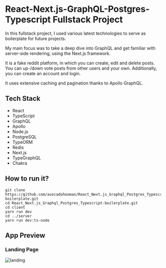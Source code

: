 # React-Next.js-GraphQL-Postgres-Typescript Fullstack Project
In this fullstack project, I used various latest technologies to serve as boilerplate for future projects.

My main focus was to take a deep dive into GraphQL and get familiar with server-side rendering, using the Next.js framework.

It is a fake reddit platform, in which you can create, edit and delete posts. You can up-/down vote posts from other users and your own. Additionally, you can create an account and login. 

It uses extensive caching and pagination thanks to Apollo GraphQL.

## Tech Stack
- React
- TypeScript
- GraphQL
- Apollo
- Node.js
- PostgreSQL
- TypeORM
- Redis
- Next.js
- TypeGraphQL
- Chakra

## How to run it?

```
git clone https://github.com/avocadohooman/React_Next.js_Graphql_Postgres_Typescript-boilerplate.git
cd React_Next.js_Graphql_Postgres_Typescript-boilerplate.git
cd client 
yarn run dev
cd ../server
yarn run dev:ts-node
```

## App Preview
### Landing Page 
![landing](./readme_assets/lireddit_prev_gif.gif?raw=true)

